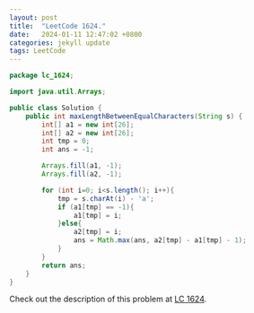 ```yaml
---
layout: post
title:  "LeetCode 1624."
date:   2024-01-11 12:47:02 +0800
categories: jekyll update
tags: LeetCode
---
```


```java
package lc_1624;

import java.util.Arrays;

public class Solution {
    public int maxLengthBetweenEqualCharacters(String s) {
        int[] a1 = new int[26];
        int[] a2 = new int[26];
        int tmp = 0;
        int ans = -1;

        Arrays.fill(a1, -1);
        Arrays.fill(a2, -1);

        for (int i=0; i<s.length(); i++){
            tmp = s.charAt(i) - 'a';
            if (a1[tmp] == -1){
                a1[tmp] = i;
            }else{
                a2[tmp] = i;
                ans = Math.max(ans, a2[tmp] - a1[tmp] - 1);
            }
        }
        return ans;
    }
}
```

Check out the description of this problem at [LC 1624][LC-1624].

[LC-1624]: https://leetcode.com/problemset/?search=1624&page=1
